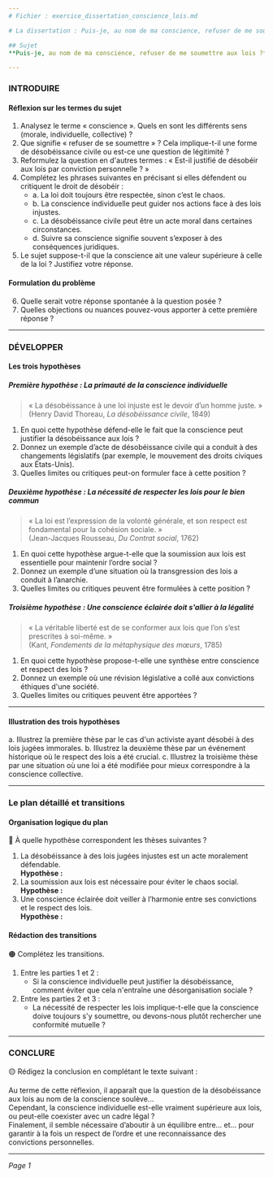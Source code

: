```yaml
---
# Fichier : exercice_dissertation_conscience_lois.md

# La dissertation : Puis-je, au nom de ma conscience, refuser de me soumettre aux lois ?

## Sujet
**Puis-je, au nom de ma conscience, refuser de me soumettre aux lois ?**

---
```


### INTRODUIRE

#### Réflexion sur les termes du sujet

1. Analysez le terme « conscience ». Quels en sont les différents sens (morale, individuelle, collective) ?
2. Que signifie « refuser de se soumettre » ? Cela implique-t-il une forme de désobéissance civile ou est-ce une question de légitimité ?
3. Reformulez la question en d'autres termes : « Est-il justifié de désobéir aux lois par conviction personnelle ? »
4. Complétez les phrases suivantes en précisant si elles défendent ou critiquent le droit de désobéir :
   - a. La loi doit toujours être respectée, sinon c’est le chaos.  
   - b. La conscience individuelle peut guider nos actions face à des lois injustes.  
   - c. La désobéissance civile peut être un acte moral dans certaines circonstances.  
   - d. Suivre sa conscience signifie souvent s’exposer à des conséquences juridiques.  
5. Le sujet suppose-t-il que la conscience ait une valeur supérieure à celle de la loi ? Justifiez votre réponse.

#### Formulation du problème

6. Quelle serait votre réponse spontanée à la question posée ?
7. Quelles objections ou nuances pouvez-vous apporter à cette première réponse ?

---

### DÉVELOPPER

#### Les trois hypothèses

##### Première hypothèse : La primauté de la conscience individuelle

> « La désobéissance à une loi injuste est le devoir d’un homme juste. »  
> (Henry David Thoreau, *La désobéissance civile*, 1849)

1. En quoi cette hypothèse défend-elle le fait que la conscience peut justifier la désobéissance aux lois ?
2. Donnez un exemple d’acte de désobéissance civile qui a conduit à des changements législatifs (par exemple, le mouvement des droits civiques aux États-Unis).
3. Quelles limites ou critiques peut-on formuler face à cette position ?

##### Deuxième hypothèse : La nécessité de respecter les lois pour le bien commun

> « La loi est l’expression de la volonté générale, et son respect est fondamental pour la cohésion sociale. »  
> (Jean-Jacques Rousseau, *Du Contrat social*, 1762)

1. En quoi cette hypothèse argue-t-elle que la soumission aux lois est essentielle pour maintenir l’ordre social ?
2. Donnez un exemple d’une situation où la transgression des lois a conduit à l’anarchie.
3. Quelles limites ou critiques peuvent être formulées à cette position ?

##### Troisième hypothèse : Une conscience éclairée doit s'allier à la légalité

> « La véritable liberté est de se conformer aux lois que l’on s’est prescrites à soi-même. »  
> (Kant, *Fondements de la métaphysique des mœurs*, 1785)

1. En quoi cette hypothèse propose-t-elle une synthèse entre conscience et respect des lois ?
2. Donnez un exemple où une révision législative a collé aux convictions éthiques d'une société.
3. Quelles limites ou critiques peuvent être apportées ?

---

#### Illustration des trois hypothèses

a. Illustrez la première thèse par le cas d'un activiste ayant désobéi à des lois jugées immorales.
b. Illustrez la deuxième thèse par un événement historique où le respect des lois a été crucial.
c. Illustrez la troisième thèse par une situation où une loi a été modifiée pour mieux correspondre à la conscience collective.

---

### Le plan détaillé et transitions

#### Organisation logique du plan

🔴 À quelle hypothèse correspondent les thèses suivantes ?

1. La désobéissance à des lois jugées injustes est un acte moralement défendable.  
   **Hypothèse :**
2. La soumission aux lois est nécessaire pour éviter le chaos social.  
   **Hypothèse :**
3. Une conscience éclairée doit veiller à l’harmonie entre ses convictions et le respect des lois.  
   **Hypothèse :**

#### Rédaction des transitions

🟠 Complétez les transitions.

1. Entre les parties 1 et 2 :  
   - Si la conscience individuelle peut justifier la désobéissance, comment éviter que cela n'entraîne une désorganisation sociale ?
2. Entre les parties 2 et 3 :  
   - La nécessité de respecter les lois implique-t-elle que la conscience doive toujours s'y soumettre, ou devons-nous plutôt rechercher une conformité mutuelle ?

---

### CONCLURE

🟡 Rédigez la conclusion en complétant le texte suivant :

Au terme de cette réflexion, il apparaît que la question de la désobéissance aux lois au nom de la conscience soulève…  
Cependant, la conscience individuelle est-elle vraiment supérieure aux lois, ou peut-elle coexister avec un cadre légal ?  
Finalement, il semble nécessaire d’aboutir à un équilibre entre… et… pour garantir à la fois un respect de l’ordre et une reconnaissance des convictions personnelles.

--- 

*Page 1*